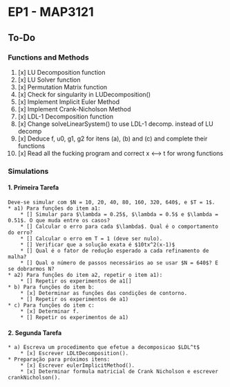 # EP1 - MAP3121

## To-Do

### Functions and Methods

1. [x] LU Decomposition function
2. [x]  LU Solver function
3. [x] Permutation Matrix function
4. [x] Check for singularity in LUDecomposition()
5. [x] Implement Implicit Euler Method
6. [x] Implement Crank-Nicholson Method
7. [x] LDL-1 Decomposition function
8. [x] Change solveLinearSystem() to use LDL-1 decomp. instead of LU decomp
9. [x] Deduce f, u0, g1, g2 for itens (a), (b) and (c) and complete their functions
10. [x] Read all the fucking program and correct x <--> t for wrong functions

### Simulations

#### 1. Primeira Tarefa
    Deve-se simular com $N = 10, 20, 40, 80, 160, 320, 640$, e $T = 1$.
    * a1) Para funções do item a1:
        * [] Simular para $\lambda = 0.25$, $\lambda = 0.5$ e $\lambda = 0.51$. O que muda entre os casos? 
        * [] Calcular o erro para cada $\lambda$. Qual é o comportamento do erro?
        * [] Calcular o erro em T = 1 (deve ser nulo). 
        * [] Verificar que a solução exata é $10tx^2(x-1)$
        * [] Qual é o fator de redução esperado a cada refinamento de malha?
        * [] Qual o número de passos necessários ao se usar $N = 640$? E se dobrarmos N?
    * a2) Para funções do item a2, repetir o item a1):
        * [] Repetir os experimentos de a1[]
    * b) Para funções do item b:
        * [x] Determinar as funções das condições de contorno.
        * [] Repetir os experimentos de a1)
    * c) Para funções do item c:
        * [x] Determinar f.
        * [] Repetir os experimentos de a1)
     
#### 2. Segunda Tarefa
    * a) Escreva um procedimento que efetue a decomposicao $LDL^t$
        * [x] Escrever LDLtDecomposition(). 
    * Preparação para próximos itens: 
        * [x] Escrever eulerImplicitMethod().
        * [x] Determinar formula matricial de Crank Nicholson e escrever crankNicholson().
